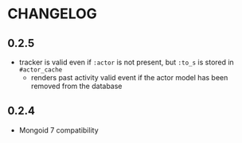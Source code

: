# CHANGELOG

## 0.2.5

* tracker is valid even if `:actor` is not present, but `:to_s` is stored in `#actor_cache`
  * renders past activity valid event if the actor model has been removed from the database

## 0.2.4

* Mongoid 7 compatibility
